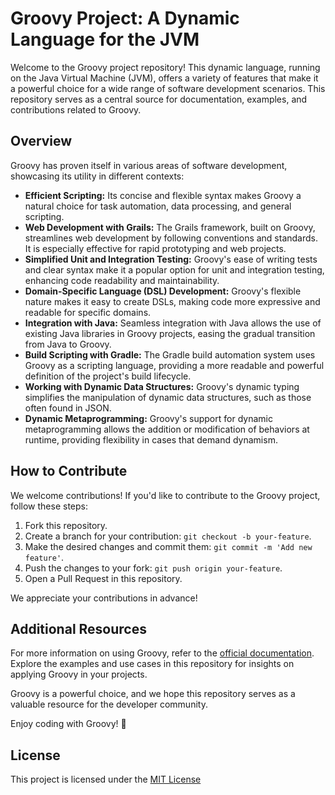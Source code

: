<!DOCTYPE html>
<html lang="en">
<head>
  <meta charset="UTF-8">
  <meta name="viewport" content="width=device-width, initial-scale=1.0">
  </head>
<body>

  <h1>Groovy Project: A Dynamic Language for the JVM</h1>

  <p>Welcome to the Groovy project repository! This dynamic language, running on the Java Virtual Machine (JVM), offers a variety of features that make it a powerful choice for a wide range of software development scenarios. This repository serves as a central source for documentation, examples, and contributions related to Groovy.</p>

  <h2>Overview</h2>

  <p>Groovy has proven itself in various areas of software development, showcasing its utility in different contexts:</p>

  <ul>
    <li><strong>Efficient Scripting:</strong> Its concise and flexible syntax makes Groovy a natural choice for task automation, data processing, and general scripting.</li>
    <li><strong>Web Development with Grails:</strong> The Grails framework, built on Groovy, streamlines web development by following conventions and standards. It is especially effective for rapid prototyping and web projects.</li>
    <li><strong>Simplified Unit and Integration Testing:</strong> Groovy's ease of writing tests and clear syntax make it a popular option for unit and integration testing, enhancing code readability and maintainability.</li>
    <li><strong>Domain-Specific Language (DSL) Development:</strong> Groovy's flexible nature makes it easy to create DSLs, making code more expressive and readable for specific domains.</li>
    <li><strong>Integration with Java:</strong> Seamless integration with Java allows the use of existing Java libraries in Groovy projects, easing the gradual transition from Java to Groovy.</li>
    <li><strong>Build Scripting with Gradle:</strong> The Gradle build automation system uses Groovy as a scripting language, providing a more readable and powerful definition of the project's build lifecycle.</li>
    <li><strong>Working with Dynamic Data Structures:</strong> Groovy's dynamic typing simplifies the manipulation of dynamic data structures, such as those often found in JSON.</li>
    <li><strong>Dynamic Metaprogramming:</strong> Groovy's support for dynamic metaprogramming allows the addition or modification of behaviors at runtime, providing flexibility in cases that demand dynamism.</li>
  </ul>

  <h2>How to Contribute</h2>

  <p>We welcome contributions! If you'd like to contribute to the Groovy project, follow these steps:</p>

  <ol>
    <li>Fork this repository.</li>
    <li>Create a branch for your contribution: <code>git checkout -b your-feature</code>.</li>
    <li>Make the desired changes and commit them: <code>git commit -m 'Add new feature'</code>.</li>
    <li>Push the changes to your fork: <code>git push origin your-feature</code>.</li>
    <li>Open a Pull Request in this repository.</li>
  </ol>

  <p>We appreciate your contributions in advance!</p>

  <h2>Additional Resources</h2>

  <p>For more information on using Groovy, refer to the <a href="https://docs.groovy-lang.org/" target="_blank">official documentation</a>. Explore the examples and use cases in this repository for insights on applying Groovy in your projects.</p>

  <p>Groovy is a powerful choice, and we hope this repository serves as a valuable resource for the developer community.</p>

  <p>Enjoy coding with Groovy! 🚀</p>

  <h2>License</h2>
  <p>This project is licensed under the <a href="https://mit-license.org/" target="_blank">MIT License</p>

</body>
</html>
